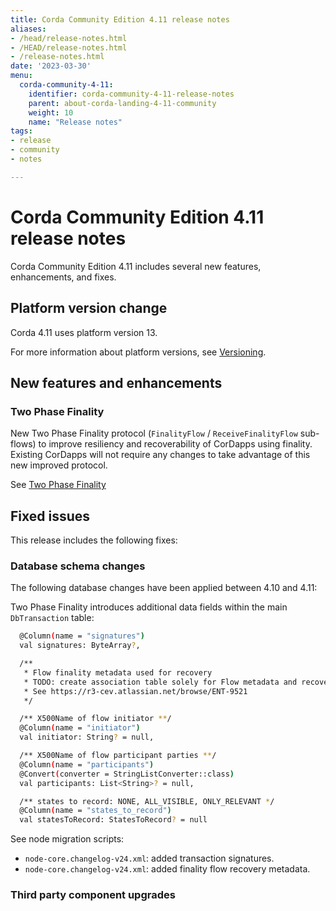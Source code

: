 ```yaml
---
title: Corda Community Edition 4.11 release notes
aliases:
- /head/release-notes.html
- /HEAD/release-notes.html
- /release-notes.html
date: '2023-03-30'
menu:
  corda-community-4-11:
    identifier: corda-community-4-11-release-notes
    parent: about-corda-landing-4-11-community
    weight: 10
    name: "Release notes"
tags:
- release
- community
- notes

---
```


# Corda Community Edition 4.11 release notes

Corda Community Edition 4.11 includes several new features, enhancements, and fixes.

## Platform version change

Corda 4.11 uses platform version 13.

For more information about platform versions, see [Versioning](versioning.md).

## New features and enhancements

### Two Phase Finality
New Two Phase Finality protocol (`FinalityFlow` / `ReceiveFinalityFlow` sub-flows) to improve resiliency and
recoverability of CorDapps using finality. Existing CorDapps will not require any changes to take advantage of this
new improved protocol.

See [Two Phase Finality](two-phase-finality.md)

## Fixed issues

This release includes the following fixes:


### Database schema changes

The following database changes have been applied between 4.10 and 4.11:

Two Phase Finality introduces additional data fields within the main `DbTransaction` table:

```bash
  @Column(name = "signatures")
  val signatures: ByteArray?,

  /**
   * Flow finality metadata used for recovery
   * TODO: create association table solely for Flow metadata and recovery purposes.
   * See https://r3-cev.atlassian.net/browse/ENT-9521
   */

  /** X500Name of flow initiator **/
  @Column(name = "initiator")
  val initiator: String? = null,

  /** X500Name of flow participant parties **/
  @Column(name = "participants")
  @Convert(converter = StringListConverter::class)
  val participants: List<String>? = null,

  /** states to record: NONE, ALL_VISIBLE, ONLY_RELEVANT */
  @Column(name = "states_to_record")
  val statesToRecord: StatesToRecord? = null
```
See node migration scripts:
- `node-core.changelog-v24.xml`: added transaction signatures.
- `node-core.changelog-v24.xml`: added finality flow recovery metadata.

### Third party component upgrades

